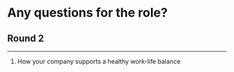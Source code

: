 # Any questions for the role?

## Round 2
----
1. How your company supports a healthy work-life balance